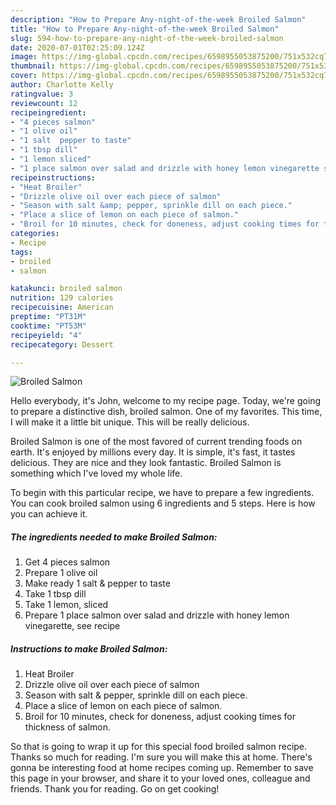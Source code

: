 ```yaml
---
description: "How to Prepare Any-night-of-the-week Broiled Salmon"
title: "How to Prepare Any-night-of-the-week Broiled Salmon"
slug: 594-how-to-prepare-any-night-of-the-week-broiled-salmon
date: 2020-07-01T02:25:09.124Z
image: https://img-global.cpcdn.com/recipes/6598955053875200/751x532cq70/broiled-salmon-recipe-main-photo.jpg
thumbnail: https://img-global.cpcdn.com/recipes/6598955053875200/751x532cq70/broiled-salmon-recipe-main-photo.jpg
cover: https://img-global.cpcdn.com/recipes/6598955053875200/751x532cq70/broiled-salmon-recipe-main-photo.jpg
author: Charlotte Kelly
ratingvalue: 3
reviewcount: 12
recipeingredient:
- "4 pieces salmon"
- "1 olive oil"
- "1 salt  pepper to taste"
- "1 tbsp dill"
- "1 lemon sliced"
- "1 place salmon over salad and drizzle with honey lemon vinegarette see recipe"
recipeinstructions:
- "Heat Broiler"
- "Drizzle olive oil over each piece of salmon"
- "Season with salt &amp; pepper, sprinkle dill on each piece."
- "Place a slice of lemon on each piece of salmon."
- "Broil for 10 minutes, check for doneness, adjust cooking times for thickness of salmon."
categories:
- Recipe
tags:
- broiled
- salmon

katakunci: broiled salmon 
nutrition: 129 calories
recipecuisine: American
preptime: "PT31M"
cooktime: "PT53M"
recipeyield: "4"
recipecategory: Dessert

---
```



![Broiled Salmon](https://img-global.cpcdn.com/recipes/6598955053875200/751x532cq70/broiled-salmon-recipe-main-photo.jpg)

Hello everybody, it's John, welcome to my recipe page. Today, we're going to prepare a distinctive dish, broiled salmon. One of my favorites. This time, I will make it a little bit unique. This will be really delicious.

Broiled Salmon is one of the most favored of current trending foods on earth. It's enjoyed by millions every day. It is simple, it's fast, it tastes delicious. They are nice and they look fantastic. Broiled Salmon is something which I've loved my whole life.




To begin with this particular recipe, we have to prepare a few ingredients. You can cook broiled salmon using 6 ingredients and 5 steps. Here is how you can achieve it.

<!--inarticleads1-->

##### The ingredients needed to make Broiled Salmon:

1. Get 4 pieces salmon
1. Prepare 1 olive oil
1. Make ready 1 salt &amp; pepper to taste
1. Take 1 tbsp dill
1. Take 1 lemon, sliced
1. Prepare 1 place salmon over salad and drizzle with honey lemon vinegarette, see recipe




<!--inarticleads2-->

##### Instructions to make Broiled Salmon:

1. Heat Broiler
1. Drizzle olive oil over each piece of salmon
1. Season with salt &amp; pepper, sprinkle dill on each piece.
1. Place a slice of lemon on each piece of salmon.
1. Broil for 10 minutes, check for doneness, adjust cooking times for thickness of salmon.




So that is going to wrap it up for this special food broiled salmon recipe. Thanks so much for reading. I'm sure you will make this at home. There's gonna be interesting food at home recipes coming up. Remember to save this page in your browser, and share it to your loved ones, colleague and friends. Thank you for reading. Go on get cooking!
